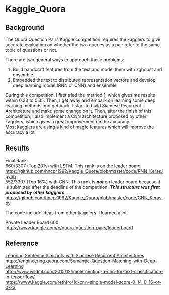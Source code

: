 # Kaggle_Quora

## Background
The Quora Question Pairs Kaggle competition requires the kagglers to give accurate evaluation on whether the two 
queries as a pair refer to the same topic of questions or not.<br>

There are two general ways to approach these problems: <br>
1. Build handcraft features from the text and model them with xgboost and ensemble.<br>
2. Embedded the text to distributed representation vectors and develop deep learning model (RNN or CNN) and ensemble <br>

During this competition, I first tried the method 1, which gives me results within 0.33 to 0.35. Then, I get away and
embark on learning some deep learning methods and get back. I start to build Siamese Recurrent Architecture and make some
change on it. Then, after the finish of this competition, I also implement a CNN architecture proposed by other kagglers,
which gives a great improvement on the accuracy.<br>
Most kagglers are using a kind of magic features which will improve the accuracy a lot <br>

## Results
Final Rank:  <br>
660/3307 (Top 20%) with LSTM. This rank is on the leader board <br>
https://github.com/hncpr1992/Kaggle_Quora/blob/master/code/RNN_Keras.ipynb<br>
552/3307 (Top 16%) with CNN. This rank is ***not*** on leader board because it is submitted after the deadline of the competition. ***This structure was first proposed by other kagglers*** <br>
https://github.com/hncpr1992/Kaggle_Quora/blob/master/code/CNN_Keras.py<br>

The code include ideas from other kagglers. I learned a lot.

Private Leader Board 660<br>
https://www.kaggle.com/c/quora-question-pairs/leaderboard

## Reference
<a href="https://www.google.com/url?sa=t&rct=j&q=&esrc=s&source=web&cd=5&ved=0ahUKEwickJT52c_UAhVJ2IMKHdRXCuYQFgg6MAQ&url=https%3A%2F%2Fwww.cs.cmu.edu%2F~rsalakhu%2Fpapers%2Foneshot1.pdf&usg=AFQjCNEFB93X4PyZIriYa-iee1lL7250gQ&sig2=AExXqidnx0TpFyO1lb8dPA">Learning Sentence Similarity with Siamese Recurrent Architectures</a><br>
https://engineering.quora.com/Semantic-Question-Matching-with-Deep-Learning <br>
http://www.wildml.com/2015/12/implementing-a-cnn-for-text-classification-in-tensorflow/<br>
https://www.kaggle.com/rethfro/1d-cnn-single-model-score-0-14-0-16-or-0-23<br>
